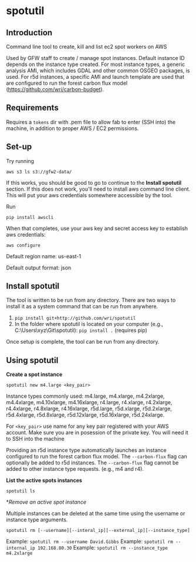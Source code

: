 # spotutil

## Introduction
Command line tool to create, kill and list ec2 spot workers on AWS

Used by GFW staff to create / manage spot instances. 
Default instance ID depends on the instance type created. 
For most instance types, a generic analysis AMI, which includes GDAL and other common OSGEO packages, is used.
For r5d instances, a specific AMI and launch template are used that are configured to run the forest carbon flux model
(https://github.com/wri/carbon-budget).

## Requirements
Requires a `tokens` dir with .pem file to allow fab to enter (SSH into) the machine, in addition to proper AWS / EC2 permissions.


## Set-up
Try running

`aws s3 ls s3://gfw2-data/`

If this works, you should be good to go to continue to the **Install spotutil** section. If this does not work, you'll need to install aws command line client. This will put your aws credentials somewhere accessible by the tool.

Run

`pip install awscli`

When that completes, use your aws key and secret access key to establish aws credentials:

`aws configure`

Default region name: us-east-1

Default output format: json

## Install spotutil

The tool is written to be run from any directory. There are two ways to install it as a system command that can be run from anywhere.

1. `pip install git+http://github.com/wri/spotutil`
2. In the folder where spotutil is located on your computer (e.g., C:\Users\xyz\Git\spotutil): `pip install .` (requires pip)

Once setup is complete, the tool can be run from any directory.

## Using spotutil

**Create a spot instance** 

`spotutil new m4.large <key_pair>`

Instance types commonly used: m4.large, m4.xlarge, m4.2xlarge, m4.4xlarge, m4.10xlarge, m4.16xlarge,
r4.large, r4.xlarge, r4.2xlarge, r4.4xlarge, r4.8xlarge, r4.16xlarge,
r5d.large, r5d.xlarge, r5d.2xlarge, r5d.4xlarge, r5d.8xlarge, r5d.12xlarge, r5d.16xlarge, r5d.24xlarge.

For `<key_pair>` use name for any key pair registered with your AWS account. Make sure you are in posession of the private key. You will need it to SSH into the machine

Providing an r5d instance type automatically launches an instance configured to run the forest carbon flux model.
The `--carbon-flux` flag can optionally be added to r5d instances. The `--carbon-flux` flag cannot be added to other
instance type requests. (e.g., m4 and r4). 


**List the active spots instances** 

`spotutil ls`

**Remove an active spot instance*

Multiple instances can be deleted at the same time using the username or instance type arguments. 

`spotutil rm [--username][--interal_ip][--external_ip][--instance_type]`

Example: `spotutil rm --username David.Gibbs`
Example: `spotutil rm --internal_ip 192.168.80.30`
Example: `spotutil rm --instance_type m4.2xlarge`



